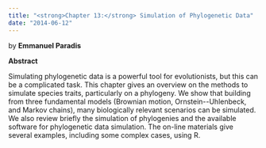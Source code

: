 ```yaml
---
title: "<strong>Chapter 13:</strong> Simulation of Phylogenetic Data"
date: "2014-06-12"
---
```


by **Emmanuel Paradis**

**Abstract**

Simulating phylogenetic data is a powerful tool for evolutionists, but this can be a complicated task. This chapter gives an overview on the methods to simulate species traits, particularly on a phylogeny. We show that building from three fundamental models (Brownian motion, Ornstein--Uhlenbeck, and Markov chains), many biologically relevant scenarios can be simulated. We also review briefly the simulation of phylogenies and the available software for phylogenetic data simulation. The on-line materials give several examples, including some complex cases, using R.
